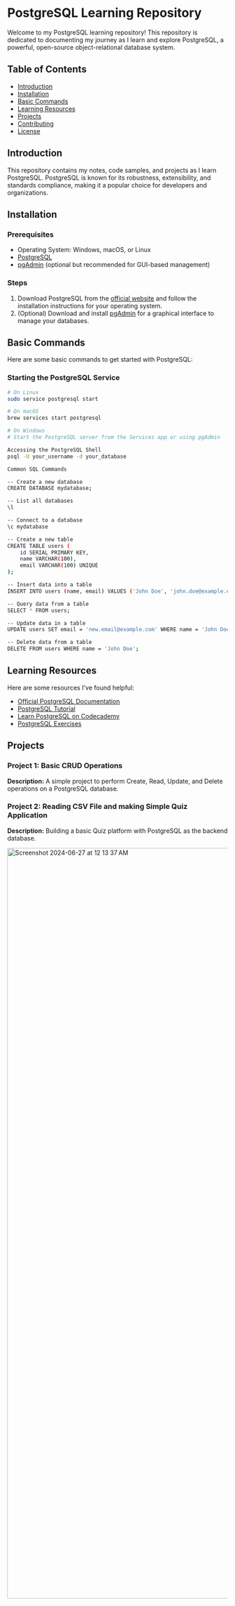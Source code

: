 # PostgreSQL Learning Repository

Welcome to my PostgreSQL learning repository! This repository is dedicated to documenting my journey as I learn and explore PostgreSQL, a powerful, open-source object-relational database system.

## Table of Contents

- [Introduction](#introduction)
- [Installation](#installation)
- [Basic Commands](#basic-commands)
- [Learning Resources](#learning-resources)
- [Projects](#projects)
- [Contributing](#contributing)
- [License](#license)

## Introduction

This repository contains my notes, code samples, and projects as I learn PostgreSQL. PostgreSQL is known for its robustness, extensibility, and standards compliance, making it a popular choice for developers and organizations.

## Installation

### Prerequisites

- Operating System: Windows, macOS, or Linux
- [PostgreSQL](https://www.postgresql.org/download/)
- [pgAdmin](https://www.pgadmin.org/download/) (optional but recommended for GUI-based management)

### Steps

1. Download PostgreSQL from the [official website](https://www.postgresql.org/download/) and follow the installation instructions for your operating system.
2. (Optional) Download and install [pgAdmin](https://www.pgadmin.org/download/) for a graphical interface to manage your databases.

## Basic Commands

Here are some basic commands to get started with PostgreSQL:

### Starting the PostgreSQL Service

```sh
# On Linux
sudo service postgresql start

# On macOS
brew services start postgresql

# On Windows
# Start the PostgreSQL server from the Services app or using pgAdmin

Accessing the PostgreSQL Shell
psql -U your_username -d your_database

Common SQL Commands

-- Create a new database
CREATE DATABASE mydatabase;

-- List all databases
\l

-- Connect to a database
\c mydatabase

-- Create a new table
CREATE TABLE users (
    id SERIAL PRIMARY KEY,
    name VARCHAR(100),
    email VARCHAR(100) UNIQUE
);

-- Insert data into a table
INSERT INTO users (name, email) VALUES ('John Doe', 'john.doe@example.com');

-- Query data from a table
SELECT * FROM users;

-- Update data in a table
UPDATE users SET email = 'new.email@example.com' WHERE name = 'John Doe';

-- Delete data from a table
DELETE FROM users WHERE name = 'John Doe';


```
## Learning Resources

Here are some resources I've found helpful:

- [Official PostgreSQL Documentation](https://www.postgresql.org/docs/)
- [PostgreSQL Tutorial](https://www.postgresqltutorial.com/)
- [Learn PostgreSQL on Codecademy](https://www.codecademy.com/learn/learn-sql)
- [PostgreSQL Exercises](https://pgexercises.com/)

## Projects

### Project 1: Basic CRUD Operations

**Description:** A simple project to perform Create, Read, Update, and Delete operations on a PostgreSQL database.

### Project 2: Reading CSV File and making Simple Quiz Application

**Description:** Building a basic Quiz platform with PostgreSQL as the backend database.

<img width="1710" alt="Screenshot 2024-06-27 at 12 13 37 AM" src="https://github.com/Ravichandra89/PostgreSQL/assets/134200599/2cf8f91b-06b7-4aeb-bd0d-eb18439853ab">

